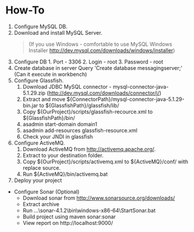 # How-To

1. Configure MySQL DB.
 1. Download and install MySQL Server. 
	> (If you use Windows - comfortable to use MySQL Windows Installer http://dev.mysql.com/downloads/windows/installer)
 2. Configure DB
		1. Port - 3306
		2. Login - root
		3. Password - root
 3. Create database in server
		Query 'Create database messagingserver;' (Can it execute in workbench)
2. Configure Glassfish.
	1. Download JDBC MySQL connector - mysql-connector-java-5.1.29.zip (http://dev.mysql.com/downloads/connector/j/)
	2. Extract and move ${ConnectorPath}/mysql-connector-java-5.1.29-bin.jar to ${GlassfishPath}/glassfish/lib/
	3. Copy ${OurProject}/scripts/glassfish-recource.xml to ${GlassfishPath}/bin/
	4. asadmin start-domain domain1
	5. asadmin add-resources glassfish-resource.xml
	6. Check your JNDI in glassfish
3. Configure ActiveMQ.
	1. Download ActiveMQ from http://activemq.apache.org/.
	2. Extract to your destination folder.
	3. Copy ${OurProject}/scripts/activemq.xml to ${ActiveMQ}/conf/ with replace source.
	4. Run ${ActiveMQ}/bin/activemq.bat
3. Deploy your project

* Configure Sonar (Optional)
	- Download sonar from http://www.sonarsource.org/downloads/
	- Extract archive
	- Run  ...\sonar-4.1.2\bin\windows-x86-64\StartSonar.bat
	- Build project using maven sonar:sonar
	- View report on http://localhost:9000/

